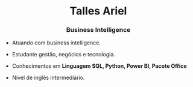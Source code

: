 <h1 align="center">Talles Ariel</h1>
<h3 align="center">Business Intelligence</h3>

- Atuando com business intelligence.
  
- Estudante gestão, negócios e tecnologia.

- Conhecimentos em **Linguagem SQL, Python, Power BI, Pacote Office**

- Nível de inglês intermediário.





<!---
- 👋 Olá, eu sou Talles Ariel @Talles1914
- 👀 I’m interested in ...
- 🌱 I’m currently learning ...
- 💞️ I’m looking to collaborate on ...
- 📫 How to reach me ...
- 😄 Pronouns: ...
- ⚡ Fun fact: ...

Talles1914/Talles1914 is a ✨ special ✨ repository because its `README.md` (this file) appears on your GitHub profile.
You can click the Preview link to take a look at your changes.
--->
